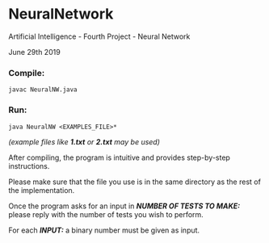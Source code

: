# NeuralNetwork
 Artificial Intelligence - Fourth Project - Neural Network
 
June 29th 2019

### Compile:

	javac NeuralNW.java

### Run:

	java NeuralNW <EXAMPLES_FILE>*
 
 *(example files like **1.txt** or **2.txt** may be used)*

After compiling, the program is intuitive and provides step-by-step instructions.

Please make sure that the file you use is in the same directory as the rest of the implementation.

Once the program asks for an input in ***NUMBER OF TESTS TO MAKE:*** please reply with the number of tests you wish to perform.

For each ***INPUT:*** a binary number must be given as input.
